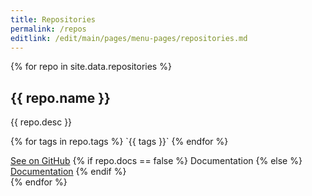 ```yaml
---
title: Repositories
permalink: /repos
editlink: /edit/main/pages/menu-pages/repositories.md
---
```


{% for repo in site.data.repositories %}
<div class="repository-container">
    <h2>{{ repo.name }}</h2>
    <p>{{ repo.desc }}</p>
    <div class="repository-info">
        <p class="repository-tags" markdown="1">
        {% for tags in repo.tags %} `{{ tags }}` {% endfor %}
        </p>
        <div class="repository-links">
            <a href="{{ site.github_profile }}{{ repo.github_link }}" target="_blank">See on GitHub</a>
            {% if repo.docs == false %}
            <a class="unavailable" target="_blank">Documentation</a>
            {% else %}
            <a href="{{ site.site_url }}{{ repo.docs }}">Documentation</a>
            {% endif %}
        </div>
    </div>
</div>
{% endfor %}